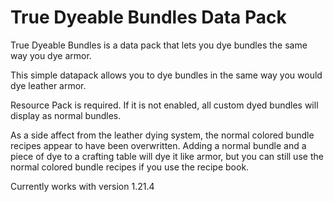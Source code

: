 # True Dyeable Bundles Data Pack
True Dyeable Bundles is a data pack that lets you dye bundles the same way you dye armor.

This simple datapack allows you to dye bundles in the same way you would dye leather armor. 

Resource Pack is required. If it is not enabled, all custom dyed bundles will display as normal bundles.

As a side affect from the leather dying system, the normal colored bundle recipes appear to have been overwritten. Adding a normal bundle and a piece of dye to a crafting table will dye it like armor, but you can still use the normal colored bundle recipes if you use the recipe book.

Currently works with version 1.21.4

